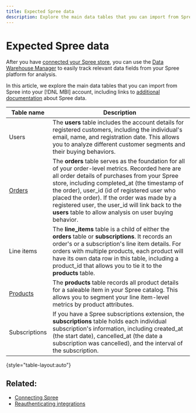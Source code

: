 ```yaml
---
title: Expected Spree data
description: Explore the main data tables that you can import from Spree into your [!DNL MBI] account.
---
```

# Expected Spree data

After you have [connected your Spree store](../../../data-analyst/importing-data/integrations/spree.md), you can use the [Data Warehouse Manager](../../data-warehouse-mgr/tour-dwm.md) to easily track relevant data fields from your Spree platform for analysis.

In this article, we explore the main data tables that you can import from Spree into your [!DNL MBI] account, including links to [additional documentation](https://guides.spreecommerce.org/developer/addresses.html#address) about Spree data.

| **Table name** | **Description** |
|-----|-----|
| Users | The **users** table includes the account details for registered customers, including the individual's email, name, and registration date. This allows you to analyze different customer segments and their buying behaviors. |
| [Orders](https://guides.spreecommerce.org/developer/orders.html#overview) | The **orders** table serves as the foundation for all of your order-level metrics. Recorded here are all order details of purchases from your Spree store, including completed\_at (the timestamp of the order), user\_id (id of registered user who placed the order). If the order was made by a registered user, the user\_id will link back to the **users** table to allow analysis on user buying behavior. |
| Line items | The **line\_items** table is a child of either the **orders** table or **subscriptions**. It records an order's or a subscription's line item details. For orders with multiple products, each product will have its own data row in this table, including a product\_id that allows you to tie it to the **products** table. |
| [Products](https://guides.spreecommerce.com/developer/products.html#overview) | The **products** table records all product details for a saleable item in your Spree catalog. This allows you to segment your line item-level metrics by product attributes. |
| Subscriptions | If you have a Spree subscriptions extension, the **subscriptions** table holds each individual subscription's information, including created\_at (the start date), cancelled\_at (the date a subscription was cancelled), and the interval of the subscription. |

{style="table-layout:auto"}

## Related:

* [Connecting Spree](../integrations/spree.md)
* [Reauthenticating integrations](https://support.magento.com/hc/en-us/articles/360016733151)
